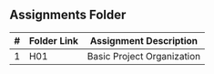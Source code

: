 ##  Assignments Folder

|   #   | Folder Link | Assignment Description |
| :---: | ----------- | ---------------------- |
|   1   |    H01      | Basic Project Organization |
